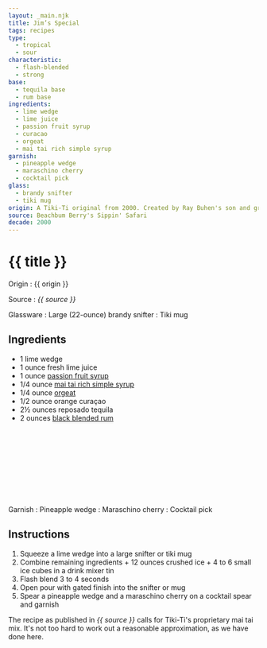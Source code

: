 ```yaml
---
layout: _main.njk
title: Jim’s Special
tags: recipes
type:
  - tropical
  - sour
characteristic:
  - flash-blended
  - strong
base:
  - tequila base
  - rum base
ingredients:
  - lime wedge
  - lime juice
  - passion fruit syrup
  - curacao
  - orgeat
  - mai tai rich simple syrup
garnish:
  - pineapple wedge
  - maraschino cherry
  - cocktail pick
glass:
  - brandy snifter
  - tiki mug
origin: A Tiki-Ti original from 2000. Created by Ray Buhen's son and grandson (Mike and Mike Jr.) assisted by Tiki-Ti regular "Rasta Jim" Marshall.
source: Beachbum Berry's Sippin' Safari
decade: 2000
---
```

<!-- markdownlint-disable MD025 -->
# {{ title }}
<!-- markdownlint-disable MD025 -->

Origin
  : {{ origin }}

Source
  : <cite>{{ source }}</cite>

Glassware
  : Large (22-ounce) brandy snifter
  : Tiki mug

## Ingredients

* 1 lime wedge
* 1 ounce fresh lime juice
* 1 ounce [passion fruit syrup](/mixes/passion-fruit-syrup/)
* 1/4 ounce [mai tai rich simple syrup](/mixes/mai-tai-rich-simple-syrup/)
* 1/4 ounce [orgeat](/mixes/orgeat/)
* 1/2 ounce orange curaçao
* 2&frac12; ounces reposado tequila
* 2 ounces [black blended rum](/11-rum-black-blended/)<icon-l space="1em" class="bigger" label="(5)"><span class="with-icon"><svg class="icon"><use href="/assets/images/icons/circle-5.svg#circle-5"></use></svg></span></icon-l>

Garnish
  : Pineapple wedge
  : Maraschino cherry
  : Cocktail pick

## Instructions

1. Squeeze a lime wedge into a large snifter or tiki mug
2. Combine remaining ingredients + 12 ounces crushed ice + 4 to 6 small ice cubes in a drink mixer tin
3. Flash blend 3 to 4 seconds
4. Open pour with gated finish into the snifter or mug
5. Spear a pineapple wedge and a maraschino cherry on a cocktail spear and garnish

<tiki-callout type="note">

  The recipe as published in <cite>{{ source }}</cite> calls for Tiki-Ti's proprietary mai tai mix. It's not too hard to work out a reasonable approximation, as we have done here.

</tiki-callout>

